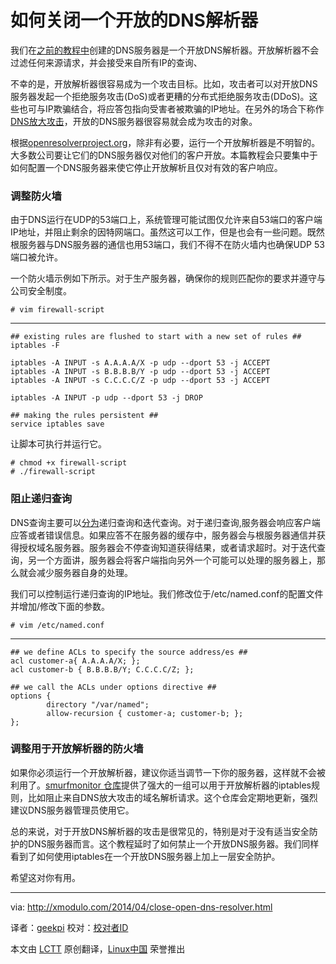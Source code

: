 如何关闭一个开放的DNS解析器
================================================================================
我们在[之前的教程中][1]创建的DNS服务器是一个开放DNS解析器。开放解析器不会过滤任何来源请求，并会接受来自所有IP的查询、

不幸的是，开放解析器很容易成为一个攻击目标。比如，攻击者可以对开放DNS服务器发起一个拒绝服务攻击(DoS)或者更糟的分布式拒绝服务攻击(DDoS)。这些也可与IP欺骗结合，将应答包指向受害者被欺骗的IP地址。在另外的场合下称作[DNS放大攻击][2]，开放的DNS服务器很容易就会成为攻击的对象。

根据[openresolverproject.org][3]，除非有必要，运行一个开放解析器是不明智的。大多数公司要让它们的DNS服务器仅对他们的客户开放。本篇教程会只要集中于如何配置一个DNS服务器来使它停止开放解析且仅对有效的客户响应。

### 调整防火墙 ###

由于DNS运行在UDP的53端口上，系统管理可能试图仅允许来自53端口的客户端IP地址，并阻止剩余的因特网端口。虽然这可以工作，但是也会有一些问题。既然根服务器与DNS服务器的通信也用53端口，我们不得不在防火墙内也确保UDP 53端口被允许。

一个防火墙示例如下所示。对于生产服务器，确保你的规则匹配你的要求并遵守与公司安全制度。

    # vim firewall-script 

----------

    ## existing rules are flushed to start with a new set of rules ##
    iptables -F
     
    iptables -A INPUT -s A.A.A.A/X -p udp --dport 53 -j ACCEPT
    iptables -A INPUT -s B.B.B.B/Y -p udp --dport 53 -j ACCEPT
    iptables -A INPUT -s C.C.C.C/Z -p udp --dport 53 -j ACCEPT
     
    iptables -A INPUT -p udp --dport 53 -j DROP
     
    ## making the rules persistent ##
    service iptables save

让脚本可执行并运行它。

    # chmod +x firewall-script
    # ./firewall-script 

### 阻止递归查询 ###

DNS查询主要可以[分为][4]递归查询和迭代查询。对于递归查询,服务器会响应客户端应答或者错误信息。如果应答不在服务器的缓存中，服务器会与根服务器通信并获得授权域名服务器。服务器会不停查询知道获得结果，或者请求超时。对于迭代查询，另一个方面讲，服务器会将客户端指向另外一个可能可以处理的服务器上，那么就会减少服务器自身的处理。

我们可以控制运行递归查询的IP地址。我们修改位于/etc/named.conf的配置文件并增加/修改下面的参数。

    # vim /etc/named.conf

----------
 
    ## we define ACLs to specify the source address/es ##
    acl customer-a{ A.A.A.A/X; };
    acl customer-b { B.B.B.B/Y; C.C.C.C/Z; };
    
    ## we call the ACLs under options directive ##
    options {
            directory "/var/named";
            allow-recursion { customer-a; customer-b; };
    };

### 调整用于开放解析器的防火墙 ###

如果你必须运行一个开放解析器，建议你适当调节一下你的服务器，这样就不会被利用了。[smurfmonitor 仓库][5]提供了强大的一组可以用于开放解析器的iptables规则，比如阻止来自DNS放大攻击的域名解析请求。这个仓库会定期地更新，强烈建议DNS服务器管理员使用它。

总的来说，对于开放DNS解析器的攻击是很常见的，特别是对于没有适当安全防护的DNS服务器而言。这个教程延时了如何禁止一个开放DNS服务器。我们同样看到了如何使用iptables在一个开放DNS服务器上加上一层安全防护。

希望这对你有用。

--------------------------------------------------------------------------------

via: http://xmodulo.com/2014/04/close-open-dns-resolver.html

译者：[geekpi](https://github.com/geekpi) 校对：[校对者ID](https://github.com/校对者ID)

本文由 [LCTT](https://github.com/LCTT/TranslateProject) 原创翻译，[Linux中国](http://linux.cn/) 荣誉推出

[1]:http://xmodulo.com/2014/04/primary-dns-server-using-centos.html
[2]:https://www.us-cert.gov/ncas/alerts/TA13-088A
[3]:http://openresolverproject.org/
[4]:http://technet.microsoft.com/en-us/library/cc961401.aspx
[5]:https://github.com/smurfmonitor/dns-iptables-rules
